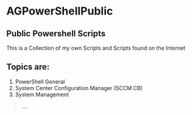 # AGPowerShellPublic## Public Powershell ScriptsThis is a Collection of my own Scripts and Scripts found on the Internet## Topics are:1. PowerShell General2. System Center Configuration Manager (SCCM CB)3. System Management>....